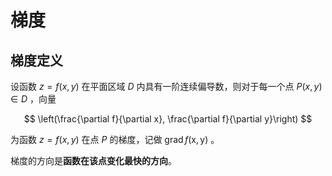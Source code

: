 # 梯度

## 梯度定义

设函数 $z=f(x,y)$ 在平面区域 $D$ 内具有一阶连续偏导数，则对于每一个点 $P(x, y) \in D$ ，向量

$$
\left(\frac{\partial f}{\partial x}, \frac{\partial f}{\partial y}\right)
$$


为函数 $z=f(x,y)$ 在点 $P$ 的梯度，记做 $\operatorname{grad}f(\mathrm{x}, \mathrm{y})$ 。


梯度的方向是**函数在该点变化最快的方向**。

